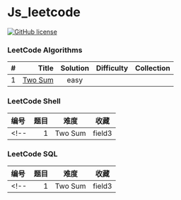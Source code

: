 # Js_leetcode
[![GitHub license](https://img.shields.io/github/license/mashape/apistatus.svg)](https://github.com/dnshi/Leetcode/blob/master/LICENSE.md)

### LeetCode Algorithms
|    #     |   Title  |   Solution   |  Difficulty   |   Collection   |
| :-------- | --------:|    :------:    |    :------:     |     :------:      |
| 1    |   [Two Sum](https://leetcode-cn.com/problems/two-sum/) |  easy  |     |

### LeetCode Shell
| 编号      |     题目 |   难度   |   收藏   |
| :-------- | --------:| :------: | :------: |
<!-- | 1    |   Two Sum |  field3  |  field3  | -->

### LeetCode SQL
| 编号      |     题目 |   难度   |   收藏   |
| :-------- | --------:| :------: | :------: |
<!-- | 1    |   Two Sum |  field3  |  field3  | -->
